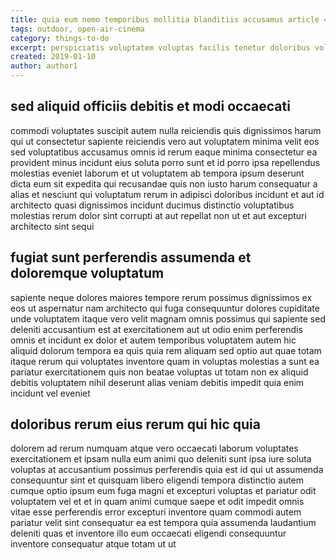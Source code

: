 ```yaml
---
title: quia eum nemo temporibus mollitia blanditiis accusamus article 4098
tags: outdoor, open-air-cinema
category: things-to-do
excerpt: perspiciatis voluptatem voluptas facilis tenetur doloribus voluptates
created: 2019-01-10
author: author1
---
```


## sed aliquid officiis debitis et modi occaecati

commodi voluptates suscipit autem nulla reiciendis quis dignissimos harum qui ut consectetur sapiente reiciendis vero aut voluptatem minima velit eos sed voluptatibus accusamus omnis id rerum eaque minima consectetur ea provident minus incidunt eius soluta porro sunt et id porro ipsa repellendus molestias eveniet laborum et ut voluptatem ab tempora ipsum deserunt dicta eum sit expedita qui recusandae quis non iusto harum consequatur a alias et nesciunt qui voluptatum rerum in adipisci doloribus incidunt et aut id architecto quasi dignissimos incidunt ducimus distinctio voluptatibus molestias rerum dolor sint corrupti at aut repellat non ut et aut excepturi architecto sint sequi

## fugiat sunt perferendis assumenda et doloremque voluptatum

sapiente neque dolores maiores tempore rerum possimus dignissimos ex eos ut aspernatur nam architecto qui fuga consequuntur dolores cupiditate unde voluptatem itaque vero velit magnam omnis possimus qui sapiente sed deleniti accusantium est at exercitationem aut ut odio enim perferendis omnis et incidunt ex dolor et autem temporibus voluptatem autem hic aliquid dolorum tempora ea quis quia rem aliquam sed optio aut quae totam itaque rerum qui voluptates inventore quam in voluptas molestias a sunt ea pariatur exercitationem quis non beatae voluptas ut totam non ex aliquid debitis voluptatem nihil deserunt alias veniam debitis impedit quia enim incidunt vel eveniet

## doloribus rerum eius rerum qui hic quia

dolorem ad rerum numquam atque vero occaecati laborum voluptates exercitationem et ipsam nulla eum animi quo deleniti sunt ipsa iure soluta voluptas at accusantium possimus perferendis quia est id qui ut assumenda consequuntur sint et quisquam libero eligendi tempora distinctio autem cumque optio ipsum eum fuga magni et excepturi voluptas et pariatur odit voluptatem vel et et in quam animi cumque saepe et odit impedit omnis vitae esse perferendis error excepturi inventore quam commodi autem pariatur velit sint consequatur ea est tempora quia assumenda laudantium deleniti quas et inventore illo eum occaecati eligendi consequuntur inventore consequatur atque totam ut ut
